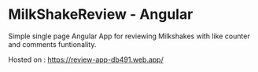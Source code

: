 # MilkShakeReview - Angular
Simple single page Angular App for reviewing Milkshakes with like counter and comments funtionality.

Hosted on : https://review-app-db491.web.app/
